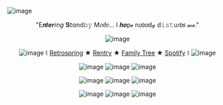 <p align=“center”
  
![image](https://github.com/user-attachments/assets/879919b7-96f5-4308-99c3-d19858cdc23d)

</p>

<p align="center"

"E𝒏𝒕𝒆𝒓𝘪𝘯𝘨 𝐒𝗍αnd𝚋𝚢 M᥆ძᥱ... I 𝒉𝒐p𝓮 n𝘰𝘣𝘰d𝓎 d𝚒𝚜𝚝u𝘳𝘣𝘴 𝓂𝓮."

</p>

<p align="center"
  
![image](https://github.com/user-attachments/assets/838e9fbc-0691-4af0-885a-6fd1fcd0da29)

</p>

<p align="center"

![image](https://github.com/user-attachments/assets/da8ace1c-1d8a-4483-a045-553d6dde701b)  ꒰  [Retrospring](https://retrospring.net/@Biccy) ★ [Rentry](https://rentry.co/catlike-elegance) ★ [Family Tree](https://rentry.co/HoHfamilytree) ★ [Spotify](https://open.spotify.com/user/31tfxr23x6qzxqgwavqika6fry5a?si=dOgGo-UxQLaX40HDxkpLeQ) ꒱  ![image](https://github.com/user-attachments/assets/b4ec0b28-2421-460e-81eb-c31f33753fc5)


</p>

<p align="center"

![image](https://github.com/user-attachments/assets/eb3f46ab-ccfe-4592-b077-fc0a808f4f8d) ![image](https://github.com/user-attachments/assets/31a3097f-31b3-4113-88a7-4d9c80809c83) ![image](https://github.com/user-attachments/assets/7d18c78b-ce8b-40f6-a030-1542043f0aeb)



</p>

<p align="center"

![image](https://github.com/user-attachments/assets/4424cec4-f77c-40cf-93b7-07969b8a5e0a) ![image](https://github.com/user-attachments/assets/efdc0968-2c68-41a6-8a3c-23e9cc9615c8) ![image](https://github.com/user-attachments/assets/20e856d7-a2bd-4689-a4a0-a11277659697)

</p>

<p align="center"

![image](https://github.com/user-attachments/assets/9c07f2b6-41a8-481d-87f3-e77effd290c8) ![image](https://github.com/user-attachments/assets/47cb00e4-6ca9-48f0-b0af-285c91daf8e8) ![image](https://github.com/user-attachments/assets/93d8bc14-0dcc-46f0-ae53-b8e8aa70dfe1)

</p>




